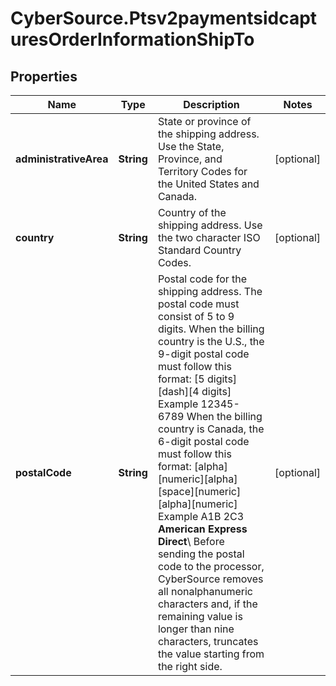 # CyberSource.Ptsv2paymentsidcapturesOrderInformationShipTo

## Properties
Name | Type | Description | Notes
------------ | ------------- | ------------- | -------------
**administrativeArea** | **String** | State or province of the shipping address. Use the State, Province, and Territory Codes for the United States and Canada.  | [optional] 
**country** | **String** | Country of the shipping address. Use the two character ISO Standard Country Codes. | [optional] 
**postalCode** | **String** | Postal code for the shipping address. The postal code must consist of 5 to 9 digits.  When the billing country is the U.S., the 9-digit postal code must follow this format: [5 digits][dash][4 digits]  Example 12345-6789  When the billing country is Canada, the 6-digit postal code must follow this format: [alpha][numeric][alpha][space][numeric][alpha][numeric]  Example A1B 2C3  **American Express Direct**\\ Before sending the postal code to the processor, CyberSource removes all nonalphanumeric characters and, if the remaining value is longer than nine characters, truncates the value starting from the right side.  | [optional] 


